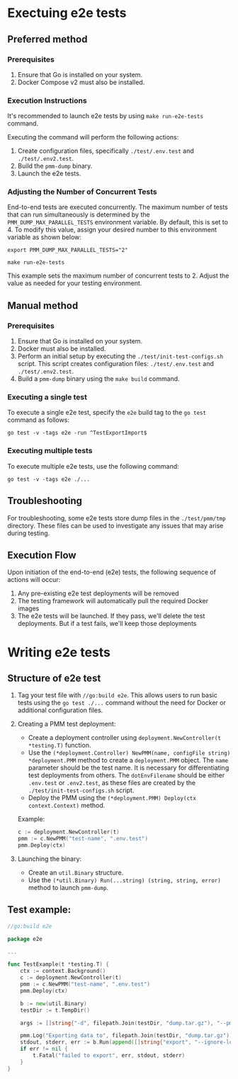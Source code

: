 # Exectuing e2e tests

## Preferred method

### Prerequisites

1. Ensure that Go is installed on your system.
2. Docker Compose v2 must also be installed.

### Execution Instructions

It's recommended to launch e2e tests by using `make run-e2e-tests` command.

Executing the command will perform the following actions:
1. Create configuration files, specifically `./test/.env.test` and `./test/.env2.test`.
2. Build the `pmm-dump` binary.
3. Launch the e2e tests.

### Adjusting the Number of Concurrent Tests
End-to-end tests are executed concurrently. The maximum number of tests that can run simultaneously is determined by the `PMM_DUMP_MAX_PARALLEL_TESTS` environment variable. By default, this is set to 4. To modify this value, assign your desired number to this environment variable as shown below:
```shell
export PMM_DUMP_MAX_PARALLEL_TESTS="2"

make run-e2e-tests
```
This example sets the maximum number of concurrent tests to 2. Adjust the value as needed for your testing environment.

## Manual method

### Prerequisites

1. Ensure that Go is installed on your system.
2. Docker must also be installed.
3. Perform an initial setup by executing the `./test/init-test-configs.sh` script. This script creates configuration files: `./test/.env.test` and `./test/.env2.test`.
4. Build a `pmm-dump` binary using the `make build` command.


### Executing a single test

To execute a single e2e test, specify the `e2e` build tag to the `go test` command as follows:
```shell
go test -v -tags e2e -run ^TestExportImport$
```

### Executing multiple tests

To execute multiple e2e tests, use the following command:
```shell
go test -v -tags e2e ./...
```

## Troubleshooting

For troubleshooting, some e2e tests store dump files in the `./test/pmm/tmp` directory. These files can be used to investigate any issues that may arise during testing.

## Execution Flow
Upon initiation of the end-to-end (e2e) tests, the following sequence of actions will occur:
1. Any pre-existing e2e test deployments will be removed
2. The testing framework will automatically pull the required Docker images
3. The e2e tests will be launched. If they pass, we'll delete the test deployments. But if a test fails, we'll keep those deployments

# Writing e2e tests

## Structure of e2e test
1. Tag your test file with `//go:build e2e`. This allows users to run basic tests using the `go test ./...` command without the need for Docker or additional configuration files.
2. Creating a PMM test deployment:
	- Create a deployment controller using `deployment.NewController(t *testing.T)` function.
	- Use the `(*deployment.Controller) NewPMM(name, configFile string) *deployment.PMM` method to create a `deployment.PMM` object. The `name` parameter should be the test name. It is necessary for differentiating test deployments from others. The `dotEnvFilename` should be either `.env.test` or `.env2.test`, as these files are created by the `./test/init-test-configs.sh` script.
	- Deploy the PMM using the `(*deployment.PMM) Deploy(ctx context.Context)` method.

	Example:
    ```go
	c := deployment.NewController(t)
	pmm := c.NewPMM("test-name", ".env.test")
	pmm.Deploy(ctx)
    ```
3. Launching the binary:
   - Create an `util.Binary` structure.
   - Use the `(*util.Binary) Run(...string) (string, string, error)` method to launch `pmm-dump`.

## Test example:

```go
//go:build e2e

package e2e

...

func TestExample(t *testing.T) {
    ctx := context.Background()
	c := deployment.NewController(t)
	pmm := c.NewPMM("test-name", ".env.test")
	pmm.Deploy(ctx)

	b := new(util.Binary)
	testDir := t.TempDir()

	args := []string{"-d", filepath.Join(testDir, "dump.tar.gz"), "--pmm-url", pmm.PMMURL(), "--dump-qan", "--click-house-url", pmm.ClickhouseURL()}

	pmm.Log("Exporting data to", filepath.Join(testDir, "dump.tar.gz"))
	stdout, stderr, err := b.Run(append([]string{"export", "--ignore-load"}, args...)...)
	if err != nil {
		t.Fatal("failed to export", err, stdout, stderr)
	}
}
```
